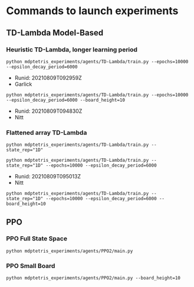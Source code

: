 # Commands to launch experiments

## TD-Lambda Model-Based
### Heuristic TD-Lambda, longer learning period 
`python mdptetris_experiments/agents/TD-Lambda/train.py --epochs=10000 --epsilon_decay_period=6000`
- Runid: 20210809T092959Z
- Garlick

`python mdptetris_experiments/agents/TD-Lambda/train.py --epochs=10000 --epsilon_decay_period=6000 --board_height=10`
- Runid: 20210809T094830Z
- Nitt

### Flattened array TD-Lambda
`python mdptetris_experiments/agents/TD-Lambda/train.py --state_rep="1D"`

`python mdptetris_experiments/agents/TD-Lambda/train.py --state_rep="1D" --epochs=10000 --epsilon_decay_period=6000`
- Runid: 20210809T095013Z
- Nitt

`python mdptetris_experiments/agents/TD-Lambda/train.py --state_rep="1D" --epochs=10000 --epsilon_decay_period=6000 --board_height=10`

## PPO
### PPO Full State Space
`python mdptetris_experiments/agents/PPO2/main.py`

### PPO Small Board
`python mdptetris_experiments/agents/PPO2/main.py --board_height=10`